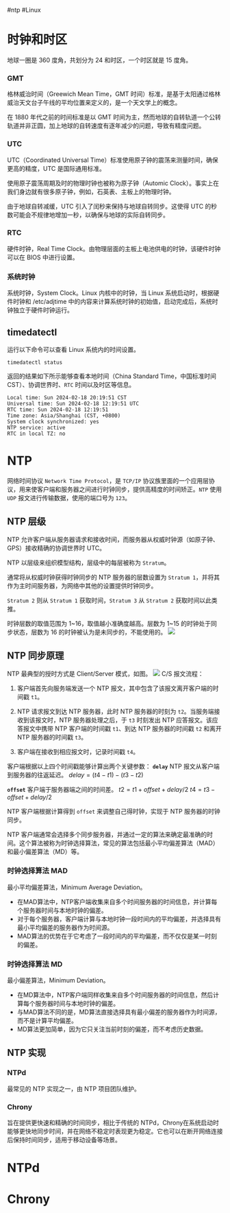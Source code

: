 #ntp #Linux 
# 时钟和时区

地球一圈是 360 度角，共划分为 24 和时区，一个时区就是 15 度角。

### GMT

格林威治时间（Greewich Mean Time，GMT 时间）标准，是基于太阳通过格林威治天文台子午线的平均位置来定义的，是一个天文学上的概念。

在 1880 年代之前的时间标准是以 GMT 时间为主，然而地球的自转轨道一个公转轨道并非正圆，加上地球的自转速度有逐年减少的问题，导致有精度问题。

### UTC

UTC（Coordinated Universal Time）标准使用原子钟的震荡来测量时间，确保更高的精度，UTC 是国际通用标准。

使用原子震荡周期及时的物理时钟也被称为原子钟（Automic Clock）。事实上在我们身边就有很多原子钟，例如，石英表、主板上的物理时钟。

由于地球自转减缓，UTC 引入了闰秒来保持与地球自转同步。这使得 UTC 的秒数可能会不规律地增加一秒，以确保与地球的实际自转同步。

### RTC

硬件时钟，Real Time Clock。由物理层面的主板上电池供电的时钟，该硬件时钟可以在 BIOS 中进行设置。

### 系统时钟

系统时钟，System Clock。Linux 内核中的时钟，当 Linux 系统启动时，根据硬件时钟和 /etc/adjtime 中的内容来计算系统时钟的初始值，启动完成后，系统时钟独立于硬件时钟运行。

## timedatectl
运行以下命令可以查看 Linux 系统内的时间设置。
```
timedatectl status
```

返回的结果如下所示能够查看本地时间（China Standard Time，中国标准时间 CST）、协调世界时、`RTC` 时间以及时区等信息。
```
Local time: Sun 2024-02-18 20:19:51 CST
Universal time: Sun 2024-02-18 12:19:51 UTC
RTC time: Sun 2024-02-18 12:19:51
Time zone: Asia/Shanghai (CST, +0800)
System clock synchronized: yes
NTP service: active
RTC in local TZ: no
```
# NTP

网络时间协议 `Network Time Protocol`，是 `TCP/IP` 协议族里面的一个应用层协议，用来使客户端和服务器之间进行时钟同步，提供高精度的时间矫正。`NTP` 使用 `UDP` 报文进行传输数据，使用的端口号为 `123`。 
## NTP 层级

NTP 允许客户端从服务器请求和接收时间，而服务器从权威时钟源（如原子钟、GPS）接收精确的协调世界时 UTC。

NTP 以层级来组织模型结构，层级中的每层被称为 `Stratum`。

通常将从权威时钟获得时钟同步的 NTP 服务器的层数设置为 `Stratum 1`，并将其作为主时间服务器，为网络中其他的设置提供时钟同步。

`Stratum 2` 则从 `Stratum 1` 获取时间，`Stratum 3` 从 `Stratum 2` 获取时间以此类推。

时钟层数的取值范围为 1~16，取值越小准确度越高。层数为 1~15 的时钟处于同步状态，层数为 16 的时钟被认为是未同步的，不能使用的。
![](NTP模型结构.png)
## NTP 同步原理

NTP 最典型的授时方式是 Client/Server 模式，如图。
![](NTP工作原理.png)
C/S 报文流程：
1. 客户端首先向服务端发送一个 NTP 报文，其中包含了该报文离开客户端的时间戳 `t1`。

2. NTP 请求报文到达 NTP 服务器，此时 NTP 服务器的时刻为 `t2`。当服务端接收到该报文时，NTP 服务器处理之后，于 `t3` 时刻发出 NTP 应答报文。该应答报文中携带 NTP 客户端的时间戳 `t1`、到达 NTP 服务器的时间戳 `t2` 和离开 NTP 服务器的时间戳 `t3`。

3. 客户端在接收到相应报文时，记录时间戳 `t4`。

客户端根据以上四个时间戳能够计算出两个关键参数：
**`delay`** NTP 报文从客户端到服务器的往返延迟。
	$delay = (t4 - t1) - (t3 - t2)$

**`offset`** 客户端于服务器端之间的时间差。
	$t2 = t1 + offset + delay/2$
	$t4 = t3 - offset + delay / 2$

NTP 客户端根据计算得到 `offset` 来调整自己得时钟，实现于 NTP 服务器的时钟同步。

NTP 客户端通常会选择多个同步服务器，并通过一定的算法来确定最准确的时间。这个算法被称为时钟选择算法，常见的算法包括最小平均偏差算法（MAD）和最小偏差算法（MD）等。

### 时钟选择算法 MAD

最小平均偏差算法，Minimum Average Deviation。
- 在MAD算法中，NTP客户端收集来自多个时间服务器的时间信息，并计算每个服务器时间与本地时钟的偏差。
- 对于每个服务器，客户端计算与本地时钟一段时间内的平均偏差，并选择具有最小平均偏差的服务器作为时间源。
- MAD算法的优势在于它考虑了一段时间内的平均偏差，而不仅仅是某一时刻的偏差。
### 时钟选择算法 MD

最小偏差算法，Minimum Deviation。
- 在MD算法中，NTP客户端同样收集来自多个时间服务器的时间信息，然后计算每个服务器时间与本地时钟的偏差。
- 与MAD算法不同的是，MD算法直接选择具有最小偏差的服务器作为时间源，而不是计算平均偏差。
- MD算法更加简单，因为它只关注当前时刻的偏差，而不考虑历史数据。

## NTP 实现

### NTPd

最常见的 NTP 实现之一，由 NTP 项目团队维护。

### Chrony

旨在提供更快速和精确的时间同步，相比于传统的 NTPd，Chrony在系统启动时能够更快地同步时间，并在网络不稳定时表现更为稳定。它也可以在断开网络连接后保持时间同步，适用于移动设备等场景。


# NTPd

# Chrony
